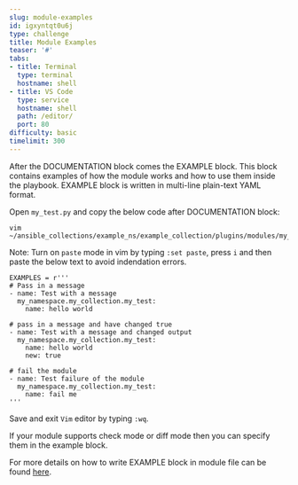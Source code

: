 ```yaml
---
slug: module-examples
id: igxyntqt0u6j
type: challenge
title: Module Examples
teaser: '#'
tabs:
- title: Terminal
  type: terminal
  hostname: shell
- title: VS Code
  type: service
  hostname: shell
  path: /editor/
  port: 80
difficulty: basic
timelimit: 300
---
```

After the DOCUMENTATION block comes the EXAMPLE block. This block contains examples of how the module works and how to use them inside the playbook. EXAMPLE block is written in multi-line plain-text YAML format.

Open `my_test.py` and copy the below code after DOCUMENTATION block:

```
vim ~/ansible_collections/example_ns/example_collection/plugins/modules/my_test.py
```

Note: Turn on `paste` mode in vim by typing `:set paste`, press `i` and then paste the below text to avoid indendation errors.

~~~
EXAMPLES = r'''
# Pass in a message
- name: Test with a message
  my_namespace.my_collection.my_test:
    name: hello world

# pass in a message and have changed true
- name: Test with a message and changed output
  my_namespace.my_collection.my_test:
    name: hello world
    new: true

# fail the module
- name: Test failure of the module
  my_namespace.my_collection.my_test:
    name: fail me
'''
~~~

Save and exit `Vim` editor by typing `:wq`.

If your module supports check mode or diff mode then you can specify them in the example block.

For more details on how to write EXAMPLE block in module file can be found [here](https://docs.ansible.com/ansible/latest/dev_guide/developing_modules_documenting.html#examples-block).

